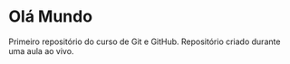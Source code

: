 # Olá Mundo
 Primeiro repositório do curso de Git e GitHub.
 Repositório criado durante uma aula ao vivo.
